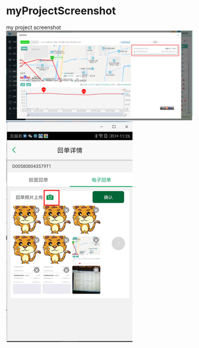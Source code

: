 # myProjectScreenshot
my project screenshot
![image](https://github.com/bengirl/myProjectScreenshot/blob/master/1.png)
![image](https://github.com/bengirl/myProjectScreenshot/blob/master/2.png)
